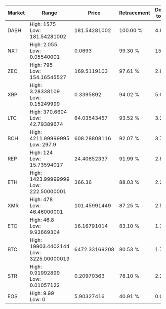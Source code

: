 | Market | Range | Price| Retracement | Doubles to 50% |
| --- | --- | --- | --- | --- |
| DASH | High: 1575<br />Low: 181.54281002 | 181.54281002 | 100.00 % | 4.84 |
| NXT | High: 2.055<br />Low: 0.05540001 | 0.0693 | 99.30 % | 15.23 |
| ZEC | High: 795<br />Low: 154.16545527 | 169.5119103 | 97.61 % | 2.80 |
| XRP | High: 3.28338109<br />Low: 0.15249999 | 0.3395892 | 94.02 % | 5.06 |
| LTC | High: 370.6604<br />Low: 42.79389674 | 64.03543457 | 93.52 % | 3.23 |
| BCH | High: 4211.99999995<br />Low: 297.9 | 608.28808116 | 92.07 % | 3.71 |
| REP | High: 124<br />Low: 15.73594017 | 24.40852337 | 91.99 % | 2.86 |
| ETH | High: 1423.99999999<br />Low: 222.50000001 | 366.36 | 88.03 % | 2.25 |
| XMR | High: 478<br />Low: 46.46000001 | 101.45991449 | 87.25 % | 2.58 |
| ETC | High: 46.8<br />Low: 9.93669304 | 16.16791014 | 83.10 % | 1.75 |
| BTC | High: 19903.4402144<br />Low: 3225.00000019 | 6472.33169208 | 80.53 % | 1.79 |
| STR | High: 0.91992899<br />Low: 0.01057122 | 0.20970363 | 78.10 % | 2.22 |
| EOS | High: 9.99<br />Low: 0 | 5.90327416 | 40.91 % | 0.00 |
